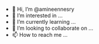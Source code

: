 - 👋 Hi, I’m @amineennesry
- 👀 I’m interested in ...
- 🌱 I’m currently learning ...
- 💞️ I’m looking to collaborate on ...
- 📫 How to reach me ...

<!---
amineennesry/amineennesry is a ✨ special ✨ repository because its `README.md` (this file) appears on your GitHub profile.
You can click the Preview link to take a look at your changes.
--->
